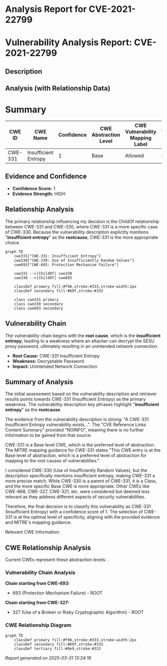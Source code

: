 # Analysis Report for CVE-2021-22799

# Vulnerability Analysis Report: CVE-2021-22799

## Description



## Analysis (with Relationship Data)

# Summary
| CWE ID | CWE Name | Confidence | CWE Abstraction Level | CWE Vulnerability Mapping Label | CWE-Vulnerability Mapping Notes |
|---|---|---|---|---|---|
| CWE-331 | Insufficient Entropy | 1 | Base | Allowed | Primary CWE |

## Evidence and Confidence

*   **Confidence Score:** 1
*   **Evidence Strength:** HIGH

## Relationship Analysis
The primary relationship influencing my decision is the ChildOf relationship between CWE-331 and CWE-330, where CWE-331 is a more specific case of CWE-330. Because the vulnerability description explicitly mentions "**insufficient entropy**" as the **rootcause**, CWE-331 is the more appropriate choice.

```mermaid
graph TD
    cwe331["CWE-331: Insufficient Entropy"]
    cwe330["CWE-330: Use of Insufficiently Random Values"]
    cwe693["CWE-693: Protection Mechanism Failure"]
    
    cwe331 -->|ChildOf| cwe330
    cwe330 -->|ChildOf| cwe693
    
    classDef primary fill:#f96,stroke:#333,stroke-width:2px
    classDef secondary fill:#69f,stroke:#333
    
    class cwe331 primary
    class cwe330 secondary
    class cwe693 secondary
```

## Vulnerability Chain
The vulnerability chain begins with the **root cause**, which is the **insufficient entropy**, leading to a weakness where an attacker can decrypt the SESU proxy password, ultimately resulting in an unintended network connection.

*   **Root Cause:** CWE-331 Insufficient Entropy
*   **Weakness:** Decryptable Password
*   **Impact:** Unintended Network Connection

## Summary of Analysis
The initial assessment based on the vulnerability description and retriever results points towards CWE-331 (Insufficient Entropy) as the primary weakness. The vulnerability description key phrases highlight "**insufficient entropy**" as the **rootcause**.

The evidence from the vulnerability description is strong: "A CWE-331 Insufficient Entropy vulnerability exists...". The "CVE Reference Links Content Summary" provided "NOINFO", meaning there is no further information to be gained from that source.

CWE-331 is a Base level CWE, which is the preferred level of abstraction. The MITRE mapping guidance for CWE-331 states "This CWE entry is at the Base level of abstraction, which is a preferred level of abstraction for mapping to the root causes of vulnerabilities."

I considered CWE-330 (Use of Insufficiently Random Values), but the description specifically mentions insufficient entropy, making CWE-331 a more precise match. While CWE-330 is a parent of CWE-331, it is a Class, and the more specific Base CWE is more appropriate. Other CWEs like CWE-668, CWE-327, CWE-321, etc. were considered but deemed less relevant as they address different aspects of security vulnerabilities.

Therefore, the final decision is to classify this vulnerability as CWE-331 (Insufficient Entropy) with a confidence score of 1. The selection of CWE-331 is at the optimal level of specificity, aligning with the provided evidence and MITRE's mapping guidance.

Relevant CWE Information:


## CWE Relationship Analysis

Current CWEs represent these abstraction levels: .


### Vulnerability Chain Analysis

**Chain starting from CWE-693:**
- 693 (Protection Mechanism Failure) - ROOT


**Chain starting from CWE-327:**
- 327 (Use of a Broken or Risky Cryptographic Algorithm) - ROOT



### CWE Relationship Diagram

```mermaid
graph TD
    classDef primary fill:#f96,stroke:#333,stroke-width:2px
    classDef secondary fill:#69f,stroke:#333
    classDef tertiary fill:#9e9,stroke:#333
```



*Report generated on 2025-03-31 13:24:16*
